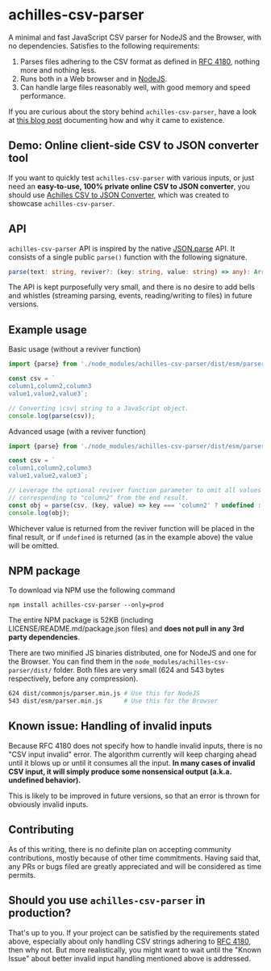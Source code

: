 # achilles-csv-parser
A minimal and fast JavaScript CSV parser for NodeJS and the Browser, with no dependencies. Satisfies to the following requirements:

1.  Parses files adhering to the CSV format as defined in [RFC 4180](https://tools.ietf.org/html/rfc4180#section-2), nothing more and nothing less.
2.  Runs both in a Web browser and in [NodeJS](https://nodejs.org/).
3.  Can handle large files reasonably well, with good memory and speed performance.

If you are curious about the story behind `achilles-csv-parser`, have a look at [this blog post]() documenting how and why it came to existence.

## Demo: Online client-side CSV to JSON converter tool

If you want to quickly test `achilles-csv-parser` with various inputs, or just need an **easy-to-use, 100% private online CSV to JSON converter**, you should use [Achilles CSV to JSON Converter](https://freshp86.github.io/achilles-csv-parser/), which was created to showcase `achilles-csv-parser`.

## API
`achilles-csv-parser` API is inspired by the native [JSON.parse](https://developer.mozilla.org/en-US/docs/Web/JavaScript/Reference/Global_Objects/JSON/parse#Syntax) API. It consists of a single public `parse()` function with the following signature.

```ts
parse(text: string, reviver?: (key: string, value: string) => any): Array<Object>
```

The API is kept purposefully very small, and there is no desire to add bells and whistles (streaming parsing, events, reading/writing to files) in future versions.

## Example usage

Basic usage (without a reviver function)
```js
import {parse} from './node_modules/achilles-csv-parser/dist/esm/parser.min.js';

const csv = `
column1,column2,column3
value1,value2,value3`;

// Converting |csv| string to a JavaScript object.
console.log(parse(csv));
```

Advanced usage (with a reviver function)

```js
import {parse} from './node_modules/achilles-csv-parser/dist/esm/parser.min.js';

const csv = `
column1,column2,column3
value1,value2,value3`;

// Leverage the optional reviver function parameter to omit all values
// correspending to "column2" from the end result.
const obj = parse(csv, (key, value) => key === 'column2' ? undefined : value));
console.log(obj);
```

Whichever value is returned from the reviver function will be placed in the final result, or if `undefined` is returned (as in the example above) the value will be omitted.

## NPM package

To download via NPM use the following command
```
npm install achilles-csv-parser --only=prod
```

The entire NPM package is 52KB (including LICENSE/README.md/package.json files) and **does not pull in any 3rd party dependencies**.

There are two minified JS binaries distributed, one for NodeJS and one for the Browser. You can find them in the `node_modules/achilles-csv-parser/dist/` folder. Both files are very small (624 and 543 bytes respectively, before any compression).
```bash
624 dist/commonjs/parser.min.js # Use this for NodeJS
543 dist/esm/parser.min.js      # Use this for the Browser
```

## Known issue: Handling of invalid inputs

Because RFC 4180 does not specify how to handle invalid inputs, there is no "CSV input invalid" error. The algorithm currently will keep charging ahead until it blows up or until it consumes all the input. **In many cases of invalid CSV input, it will simply produce some nonsensical output (a.k.a. undefined behavior).**

This is likely  to be improved in future versions, so that an error is thrown for obviously invalid inputs.

## Contributing

As of this writing, there is no definite plan on accepting community contributions, mostly because of other time commitments. Having said that, any PRs or bugs filed are greatly appreciated and will be considered as time permits.

## Should you use `achilles-csv-parser` in production?

That's up to you. If your project can be satisfied by the requirements stated above, especially about only handling CSV strings adhering to [RFC 4180](https://tools.ietf.org/html/rfc4180#section-2), then why not. But more realistically, you might want to wait until the "Known Issue" about better invalid input handling mentioned above is addressed.

